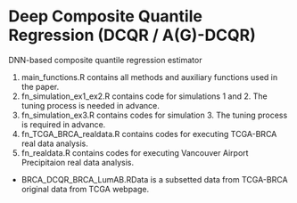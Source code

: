 # Deep Composite Quantile Regression (DCQR / A(G)-DCQR)
DNN-based composite quantile regression estimator
1. main_functions.R contains all methods and auxiliary functions used in the paper.
2. fn_simulation_ex1_ex2.R contains code for simulations 1 and 2. The tuning process is needed in advance.
3. fn_simulation_ex3.R contains codes for simulation 3. The tuning process is required in advance.
4. fn_TCGA_BRCA_realdata.R contains codes for executing TCGA-BRCA real data analysis.
5. fn_realdata.R contains codes for executing Vancouver Airport Precipitaion real data analysis.
* BRCA_DCQR_BRCA_LumAB.RData is a subsetted data from TCGA-BRCA original data from TCGA webpage.
